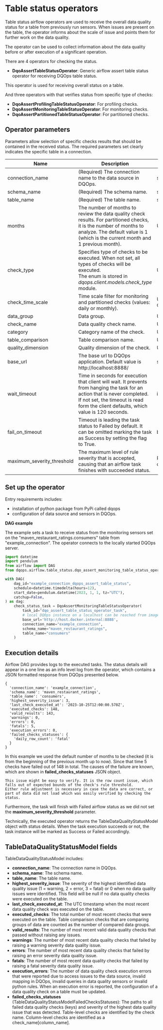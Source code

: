 # Table status operators

Table status airflow operators are used to receive the overall data quality status for a table from previously run sensors. 
When issues are present on the table, the operator informs about the scale of issue and points them for further work on the data quality. 

The operator can be used to collect information about the data quality before or after execution of a significant operation. 

There are 4 operators for checking the status.

- **DqoAssertTableStatusOperator**: Generic airflow assert table status operator for receiving DQOps table status.

This operator is used for receiving overall status on a table. 

And three operators with that verifies status from specific type of checks:
- **DqoAssertProfilingTableStatusOperator**: For profiling checks.
- **DqoAssertMonitoringTableStatusOperator**: For monitoring checks.
- **DqoAssertPartitionedTableStatusOperator**: For partitioned checks.


## Operator parameters

Parameters allow selection of specific checks results that should be contained in the received status.
The required parameters set clearly indicates the specific table in a connection.

| Name                       | Description                                                                                                                                                                                                         | Type                                                          |
|----------------------------|---------------------------------------------------------------------------------------------------------------------------------------------------------------------------------------------------------------------|---------------------------------------------------------------|
| connection_name            | (Required) The connection name to the data source in DQOps.                                                                                                                                                         | str                                                           |
| schema_name                | (Required) The schema name.                                                                                                                                                                                         | str                                                           |
| table_name                 | (Required) The table name.                                                                                                                                                                                          | str                                                           |
| months                     | The number of months to review the data quality check results. For partitioned checks, it is the number of months to analyze. The default value is 1 (which is the current month and 1 previous month).             | Union[Unset, None, int]                                       |
| check_type                 | Specifies type of checks to be executed. When not set, all types of checks will be executed. <br/> The enum is stored in _dqops.client.models.check_type_ module.                                                   | Union[Unset, None, CheckType]                                 |
| check_time_scale           | Time scale filter for monitoring and partitioned checks (values: daily or monthly).                                                                                                                                 | Union[Unset, None, CheckTimeScale]                            |
| data_group                 | Data group.                                                                                                                                                                                                         | Union[Unset, None, str]                                       |
| check_name                 | Data quality check name.                                                                                                                                                                                            | Union[Unset, None, str]                                       |
| category                   | Category name of the check.                                                                                                                                                                                         | Union[Unset, None, str]                                       | 
| table_comparison           | Table comparison name.                                                                                                                                                                                              | Union[Unset, None, str]                                       | 
| quality_dimension          | Quality dimension of the check.                                                                                                                                                                                     | Union[Unset, None, str]                                       |
| base_url                   | The base url to DQOps application. Default value is http://localhost:8888/                                                                                                                                          | str                                                           |
| wait_timeout               | Time in seconds for execution that client will wait. It prevents from hanging the task for an action that is never completed. If not set, the timeout is read form the client defaults, which value is 120 seconds. | int                                                           |
| fail_on_timeout            | Timeout is leading the task status to Failed by default. It can be omitted marking the task as Success by setting the flag to True.                                                                                 | bool [optional, default=True]                                 |
| maximum_severity_threshold | The maximum level of rule severity that is accepted, causing that an airflow task finishes with succeeded status.                                                                                                   | RuleSeverityLevel [optional, default=RuleSeverityLevel.ERROR] |


## Set up the operator

Entry requirements includes:
- installation of python package from PyPi called dqops
- configuration of data source and sensors in DQOps.

**DAG example**

The example sets a task to receive status from the monitoring sensors set on the "maven_restaurant_ratings.consumers" table from "example_connection". 
The operator connects to the locally started DQOps server.

```python
import datetime
import pendulum
from airflow import DAG
from dqops.airflow.table_status.dqo_assert_monitoring_table_status_operator import DqoAssertMonitoringTableStatusOperator

with DAG(
    dag_id="example_connection_dqops_assert_table_status",
    schedule=datetime.timedelta(hours=12),
    start_date=pendulum.datetime(2023, 1, 1, tz="UTC"),
    catchup=False,
) as dag:
    check_status_task = DqoAssertMonitoringTableStatusOperator(
        task_id="dqo_assert_table_status_operator_task",
        # local DQOps instance on a localhost can be reached from images with substitution the "host.docker.internal" in place of "localhost"
        base_url='http://host.docker.internal:8888',
        connection_name="example_connection",
        schema_name="maven_restaurant_ratings",
        table_name="consumers"
    )

```


## Execution details

Airflow DAG provides logs to the executed tasks.
The status details will appear in a one line as an info level log from the operator, which contains a JSON formatted response from DQOps presented below. 

```json5
{
  'connection_name': 'example_connection', 
  'schema_name': 'maven_restaurant_ratings', 
  'table_name': 'consumers', 
  'highest_severity_issue': 3, 
  'last_check_executed_at': '2023-10-25T12:00:00.578Z', 
  'executed_checks': 148, 
  'valid_results': 143, 
  'warnings': 0, 
  'errors': 0, 
  'fatals': 5, 
  'execution_errors': 0, 
  'failed_checks_statuses': {
    'daily_row_count': 'fatal'
  }
}
```

In this example we used the default number of months to be checked (it is from the beginning of the previous month up to now).
Since that time 5 checks have failed out of 148 in total.
The causes of the failure are known, which are shown in **failed_checks_statuses** JSON object.

```text
This issue might be easy to verify. It is the row count issue, which falls out of expected bounds of the check's rule threshold.
Either rule adjustment is necessary in case the data are correct, or part of data did not load which was easily verified by checking the status.
```

Furthermore, the task will finish with Failed airflow status as we did not set the **maximum_severity_threshold** parameter.

Technically, the executed operator returns the TableDataQualityStatusModel object with status details.
When the task execution succeeds or not, the task instance will be marked as Success or Failed accordingly.

## TableDataQualityStatusModel fields 

TableDataQualityStatusModel includes:
- **connection_name**: The connection name in DQOps.
- **schema_name**: The schema name.
- **table_name**: The table name.
- **highest_severity_issue**: The severity of the highest identified data quality issue (1 = warning, 2 = error, 3 = fatal) 
or 0 when no data quality issues were identified. This field will be null if no data quality checks were executed on the table.
- **last_check_executed_at**: The UTC timestamp when the most recent data quality check was executed on the table.
- **executed_checks**: The total number of most recent checks that were executed on the table. 
Table comparison checks that are comparing groups of data are counted as the number of compared data groups.
- **valid_results**: The number of most recent valid data quality checks that passed without raising any issues.
- **warnings**: The number of most recent data quality checks that failed by raising a warning severity data quality issue.
- **errors**: The number of most recent data quality checks that failed by raising an error severity data quality issue.
- **fatals**: The number of most recent data quality checks that failed by raising a fatal severity data quality issue.
- **execution_errors**: The number of data quality check execution errors that were reported due to access issues to the data source, 
invalid mapping in DQOps, invalid queries in data quality sensors or invalid python rules. 
When an execution error is reported, the configuration of a data quality check on a table must be updated.
- **failed_checks_statuses** (TableDataQualityStatusModelFailedChecksStatuses): The paths to all failed
data quality checks (keys) and severity of the highest data quality issue that was detected. Table-level checks
are identified by the check name. Column-level checks are identified as a check_name[column_name].
